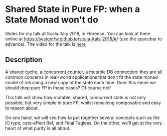# Shared State in Pure FP: when a State Monad won't do

Slides for my talk at Scala Italy 2018, in Florence. You can look at them online at https://systemfw.github.io/scala-italy-2018/#/ (use the spacebar to advance). The video for the talk is [here](https://vimeo.com/294736344)

## Description

A shared cache, a concurrent counter, a mutable DB connection: they are all common concerns in real-world applications that don’t fit the state monad model of returning a new copy of the state each time. Does this mean we should drop pure FP in those cases? Of course not!

This talk will show how mutable, shared, concurrent state is not only possible, but very simple in pure FP, whilst remaining composable and easy to reason about.

On one hand, we will see how to put together several concepts such as the IO type, cats-effect Ref, and Final Tagless. On the other, we’ll get at the very heart of what purity is all about.
